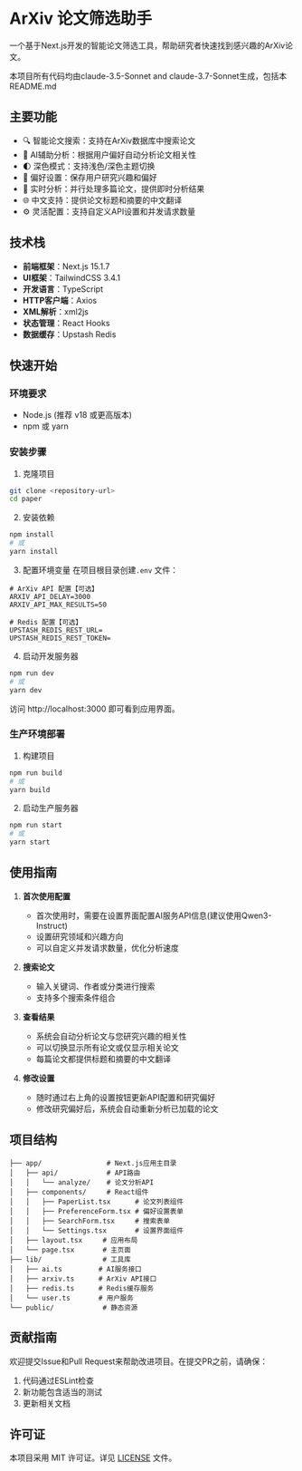 # ArXiv 论文筛选助手

一个基于Next.js开发的智能论文筛选工具，帮助研究者快速找到感兴趣的ArXiv论文。

本项目所有代码均由claude-3.5-Sonnet and claude-3.7-Sonnet生成，包括本README.md

## 主要功能

- 🔍 智能论文搜索：支持在ArXiv数据库中搜索论文
- 🤖 AI辅助分析：根据用户偏好自动分析论文相关性
- 🌓 深色模式：支持浅色/深色主题切换
- 💾 偏好设置：保存用户研究兴趣和偏好
- 🔄 实时分析：并行处理多篇论文，提供即时分析结果
- 🌐 中文支持：提供论文标题和摘要的中文翻译
- ⚙️ 灵活配置：支持自定义API设置和并发请求数量

## 技术栈

- **前端框架**：Next.js 15.1.7
- **UI框架**：TailwindCSS 3.4.1
- **开发语言**：TypeScript
- **HTTP客户端**：Axios
- **XML解析**：xml2js
- **状态管理**：React Hooks
- **数据缓存**：Upstash Redis

## 快速开始

### 环境要求

- Node.js (推荐 v18 或更高版本)
- npm 或 yarn

### 安装步骤

1. 克隆项目
```bash
git clone <repository-url>
cd paper
```

2. 安装依赖
```bash
npm install
# 或
yarn install
```

3. 配置环境变量
在项目根目录创建`.env` 文件：
```env
# ArXiv API 配置【可选】
ARXIV_API_DELAY=3000
ARXIV_API_MAX_RESULTS=50

# Redis 配置【可选】
UPSTASH_REDIS_REST_URL=
UPSTASH_REDIS_REST_TOKEN=
```

4. 启动开发服务器
```bash
npm run dev
# 或
yarn dev
```

访问 http://localhost:3000 即可看到应用界面。

### 生产环境部署

1. 构建项目
```bash
npm run build
# 或
yarn build
```

2. 启动生产服务器
```bash
npm run start
# 或
yarn start
```

## 使用指南

1. **首次使用配置**
   - 首次使用时，需要在设置界面配置AI服务API信息(建议使用Qwen3-Instruct)
   - 设置研究领域和兴趣方向
   - 可以自定义并发请求数量，优化分析速度

2. **搜索论文**
   - 输入关键词、作者或分类进行搜索
   - 支持多个搜索条件组合

3. **查看结果**
   - 系统会自动分析论文与您研究兴趣的相关性
   - 可以切换显示所有论文或仅显示相关论文
   - 每篇论文都提供标题和摘要的中文翻译

4. **修改设置**
   - 随时通过右上角的设置按钮更新API配置和研究偏好
   - 修改研究偏好后，系统会自动重新分析已加载的论文

## 项目结构

```
├── app/                # Next.js应用主目录
│   ├── api/            # API路由
│   │   └── analyze/    # 论文分析API
│   ├── components/     # React组件
│   │   ├── PaperList.tsx      # 论文列表组件
│   │   ├── PreferenceForm.tsx # 偏好设置表单
│   │   ├── SearchForm.tsx     # 搜索表单
│   │   └── Settings.tsx       # 设置界面组件
│   ├── layout.tsx     # 应用布局
│   └── page.tsx       # 主页面
├── lib/               # 工具库
│   ├── ai.ts         # AI服务接口
│   ├── arxiv.ts      # ArXiv API接口
│   ├── redis.ts      # Redis缓存服务
│   └── user.ts       # 用户服务
└── public/            # 静态资源
```

## 贡献指南

欢迎提交Issue和Pull Request来帮助改进项目。在提交PR之前，请确保：

1. 代码通过ESLint检查
2. 新功能包含适当的测试
3. 更新相关文档

## 许可证

本项目采用 MIT 许可证。详见 [LICENSE](LICENSE) 文件。
